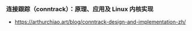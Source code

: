 
### 连接跟踪（conntrack）：原理、应用及 Linux 内核实现
- https://arthurchiao.art/blog/conntrack-design-and-implementation-zh/
